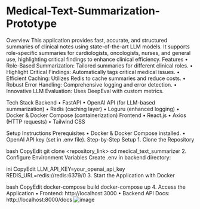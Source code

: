 # Medical-Text-Summarization-Prototype
 Overview
This application provides fast, accurate, and structured summaries of clinical notes using state-of-the-art LLM models. It supports role-specific summaries for cardiologists, oncologists, nurses, and general use, highlighting critical findings to enhance clinical efficiency.
Features
	• Role-Based Summarization: Tailored summaries for different clinical roles.
	• Highlight Critical Findings: Automatically tags critical medical issues.
	• Efficient Caching: Utilizes Redis to cache summaries and reduce costs.
	• Robust Error Handling: Comprehensive logging and error detection.
	• Innovative LLM Evaluation: Uses DeepEval with custom metrics.

Tech Stack
Backend
	• FastAPI
	• OpenAI API (for LLM-based summarization)
	• Redis (caching layer)
	• Loguru (enhanced logging)
	• Docker & Docker Compose (containerization)
Frontend
	• React.js
	• Axios (HTTP requests)
	• Tailwind CSS

Setup Instructions
Prerequisites
	• Docker & Docker Compose installed.
	• OpenAI API key (set in .env file).
Step-by-Step Setup
	1. Clone the Repository

bash
CopyEdit
git clone <repository_link>
cd medical_text_summarizer
	2. Configure Environment Variables Create .env in backend directory:

ini
CopyEdit
LLM_API_KEY=your_openai_api_key
REDIS_URL=redis://redis:6379/0
	3. Start the Application with Docker

bash
CopyEdit
docker-compose build
docker-compose up
	4. Access the Application
	• Frontend: http://localhost:3000
	• Backend API Docs: http://localhost:8000/docs
![image](https://github.com/user-attachments/assets/4483be43-0513-4f42-8a98-78ea760be7bb)


